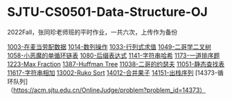 # SJTU-CS0501-Data-Structure-OJ
2022Fall，张同珍老师班的平时作业，一共六次，上传作为备份


[1003-在麦当劳配数据](https://acm.sjtu.edu.cn/OnlineJudge/problem?problem_id=1003)
[1014-数列操作](https://acm.sjtu.edu.cn/OnlineJudge/problem?problem_id=1014)
[1033-行列式求值](https://acm.sjtu.edu.cn/OnlineJudge/problem?problem_id=1033)
[1049-二哥学二叉树](https://acm.sjtu.edu.cn/OnlineJudge/problem?problem_id=1049)
[1058-小恶魔的单循环链表](https://acm.sjtu.edu.cn/OnlineJudge/problem?problem_id=1058)
[1080-后缀表达式](https://acm.sjtu.edu.cn/OnlineJudge/problem?problem_id=1080)
[1141-字符串哈希](https://acm.sjtu.edu.cn/OnlineJudge/problem?problem_id=1141)
[1173-一道排序题](https://acm.sjtu.edu.cn/OnlineJudge/problem?problem_id=1173)
[1223-Max Fraction](https://acm.sjtu.edu.cn/OnlineJudge/problem?problem_id=1223)
[1387-Huffman Tree](https://acm.sjtu.edu.cn/OnlineJudge/problem?problem_id=1387)
[11038-二哥的约瑟夫](https://acm.sjtu.edu.cn/OnlineJudge/problem?problem_id=11038)
[11051-静态查找表](https://acm.sjtu.edu.cn/OnlineJudge/problem?problem_id=11051)
[11617-字符串相加](https://acm.sjtu.edu.cn/OnlineJudge/problem?problem_id=11617)
[13002-Ruko Sort](https://acm.sjtu.edu.cn/OnlineJudge/problem?problem_id=13002)
[14012-合并果子](https://acm.sjtu.edu.cn/OnlineJudge/problem?problem_id=14012)
[14151-出栈序列](https://acm.sjtu.edu.cn/OnlineJudge/problem?problem_id=14151)
[14373-循环队列]（https://acm.sjtu.edu.cn/OnlineJudge/problem?problem_id=14373）
